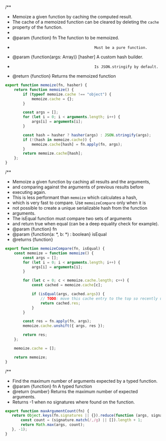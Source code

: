 
/**
 * Memoize a given function by caching the computed result.
 * The cache of a memoized function can be cleared by deleting the `cache`
 * property of the function.
 *
 * @param {function} fn                     The function to be memoized.
 *                                          Must be a pure function.
 * @param {function(args: Array)} [hasher]  A custom hash builder.
 *                                          Is JSON.stringify by default.
 * @return {function}                       Returns the memoized function

```js
export function memoize(fn, hasher) {
    return function memoize() {
        if (typeof memoize.cache !== "object") {
            memoize.cache = {};
        }

        const args = [];
        for (let i = 0; i < arguments.length; i++) {
            args[i] = arguments[i];
        }

        const hash = hasher ? hasher(args) : JSON.stringify(args);
        if (!(hash in memoize.cache)) {
            memoize.cache[hash] = fn.apply(fn, args);
        }
        return memoize.cache[hash];
    };
}
```
/**
 * Memoize a given function by caching all results and the arguments,
 * and comparing against the arguments of previous results before
 * executing again.
 * This is less performant than `memoize` which calculates a hash,
 * which is very fast to compare. Use `memoizeCompare` only when it is
 * not possible to create a unique serializable hash from the function
 * arguments.
 * The isEqual function must compare two sets of arguments
 * and return true when equal (can be a deep equality check for example).
 * @param {function} fn
 * @param {function(a: *, b: *) : boolean} isEqual
 * @returns {function}

```js
export function memoizeCompare(fn, isEqual) {
    const memoize = function memoize() {
        const args = [];
        for (let i = 0; i < arguments.length; i++) {
            args[i] = arguments[i];
        }

        for (let c = 0; c < memoize.cache.length; c++) {
            const cached = memoize.cache[c];

            if (isEqual(args, cached.args)) {
                // TODO: move this cache entry to the top so recently used entries move up?
                return cached.res;
            }
        }

        const res = fn.apply(fn, args);
        memoize.cache.unshift({ args, res });

        return res;
    };

    memoize.cache = [];

    return memoize;
}
```
/**
 * Find the maximum number of arguments expected by a typed function.
 * @param {function} fn   A typed function
 * @return {number} Returns the maximum number of expected arguments.
*    Returns -1 when no signatures where found on the function.

 ```js
export function maxArgumentCount(fn) {
    return Object.keys(fn.signatures || {}).reduce(function (args, signature) {
        const count = (signature.match(/,/g) || []).length + 1;
        return Math.max(args, count);
    }, -1);
}
```
